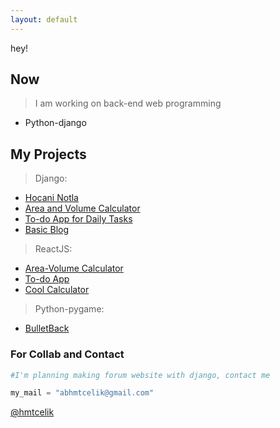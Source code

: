 ```yaml
---
layout: default
---
```


hey!

## Now

>I am working on back-end web programming
  - Python-django

## My Projects

>Django:
  - <a class="changes changecolor" href="https://github.com/hmtcelik/hocaninotla" target="_blank">Hocani Notla</a>
  - <a class="changes changecolor" href="https://github.com/hmtcelik/django-AreaCalc" target="_blank">Area and Volume Calculator</a>
  - <a class="changes changecolor" href="https://github.com/hmtcelik/To-Do-App" target="_blank">To-do App for Daily Tasks</a>
  - <a class="changes changecolor" href="https://github.com/hmtcelik/django_blog" target="_blank">Basic Blog</a>

>ReactJS:
  - <a class="changes changecolor" href="https://hmtcelik.github.io/area-volume-calculator/" target="_blank">Area-Volume Calculator</a>
  - <a class="changes changecolor" href="https://hmtcelik.github.io/to-do/" target="_blank">To-do App</a>
  - <a class="changes changecolor" href="https://hmtcelik.github.io/cool-calculator/" target="_blank">Cool Calculator</a>

>Python-pygame:
  - <a class="changes changecolor" href="https://github.com/hmtcelik/BulletBack" target="_blank">BulletBack</a>


### For Collab and Contact

```python
#I'm planning making forum website with django, contact me

my_mail = "abhmtcelik@gmail.com"
```

<a class="github-button" href="https://github.com/hmtcelik" aria-label="Follow @ntkme on GitHub">@hmtcelik</a>

